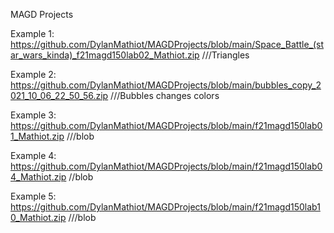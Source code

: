 MAGD Projects

Example 1: https://github.com/DylanMathiot/MAGDProjects/blob/main/Space_Battle_(star_wars_kinda)_f21magd150lab02_Mathiot.zip ///Triangles

Example 2: https://github.com/DylanMathiot/MAGDProjects/blob/main/bubbles_copy_2021_10_06_22_50_56.zip ///Bubbles changes colors

Example 3: https://github.com/DylanMathiot/MAGDProjects/blob/main/f21magd150lab01_Mathiot.zip ///blob

Example 4: https://github.com/DylanMathiot/MAGDProjects/blob/main/f21magd150lab04_Mathiot.zip //blob

Example 5: https://github.com/DylanMathiot/MAGDProjects/blob/main/f21magd150lab10_Mathiot.zip ///blob
